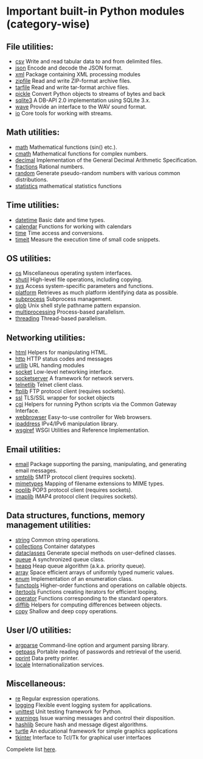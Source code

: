 # Important built-in Python modules (category-wise)

## File utilities:

- [csv](https://docs.python.org/3/library/csv.html)		Write and read tabular data to and from delimited files.
- [json](https://docs.python.org/3/library/json.html)		Encode and decode the JSON format.
- [xml](https://docs.python.org/3/library/xml.html)		Package containing XML processing modules 	
- [zipfile](https://docs.python.org/3/library/zipfile.html)	Read and write ZIP-format archive files.
- [tarfile](https://docs.python.org/3/library/tarfile.html)	Read and write tar-format archive files.
- [pickle](https://docs.python.org/3/library/pickle.html)	Convert Python objects to streams of bytes and back
- [sqlite3](https://docs.python.org/3/library/sqlite3.html)	A DB-API 2.0 implementation using SQLite 3.x.
- [wave](https://docs.python.org/3/library/wave.html)		Provide an interface to the WAV sound format.
- [io](https://docs.python.org/3/library/io.html)		Core tools for working with streams.


## Math utilities:

- [math](https://docs.python.org/3/library/math.html)			Mathematical functions (sin() etc.).
- [cmath](https://docs.python.org/3/library/cmath.html)			Mathematical functions for complex numbers.
- [decimal](https://docs.python.org/3/library/decimal.html)		Implementation of the General Decimal Arithmetic Specification.
- [fractions](https://docs.python.org/3/library/fractions.html)		Rational numbers.
- [random](https://docs.python.org/3/library/random.html)		Generate pseudo-random numbers with various common distributions.
- [statistics](https://docs.python.org/3/library/statistics.html)	mathematical statistics functions


## Time utilities:

- [datetime](https://docs.python.org/3/library/datetime.html)	Basic date and time types.
- [calendar](https://docs.python.org/3/library/calendar.html)	Functions for working with calendars
- [time](https://docs.python.org/3/library/time.html)		Time access and conversions.
- [timeit](https://docs.python.org/3/library/timeit.html)	Measure the execution time of small code snippets.


## OS utilities:

- [os](https://docs.python.org/3/library/os.html)				Miscellaneous operating system interfaces.
- [shutil](https://docs.python.org/3/library/shutil.html)			High-level file operations, including copying.
- [sys](https://docs.python.org/3/library/sys.html)				Access system-specific parameters and functions.
- [platform](https://docs.python.org/3/library/platform.html)			Retrieves as much platform identifying data as possible.
- [subprocess](https://docs.python.org/3/library/subprocess.html)		Subprocess management.
- [glob](https://docs.python.org/3/library/glob.html)				Unix shell style pathname pattern expansion.
- [multiprocessing](https://docs.python.org/3/library/multiprocessing.html)	Process-based parallelism.
- [threading](https://docs.python.org/3/library/threading.html)			Thread-based parallelism.


## Networking utilities:

- [html](https://docs.python.org/3/library/html.html)			Helpers for manipulating HTML.
- [http](https://docs.python.org/3/library/http.html)			HTTP status codes and messages
- [urllib](https://docs.python.org/3/library/urllib.html)		URL handing modules
- [socket](https://docs.python.org/3/library/socket.html)		Low-level networking interface.
- [socketserver](https://docs.python.org/3/library/socketserver.html)	A framework for network servers.
- [telnetlib](https://docs.python.org/3/library/telnetlib.html)		Telnet client class.
- [ftplib](https://docs.python.org/3/library/ftplib.html)		FTP protocol client (requires sockets).
- [ssl](https://docs.python.org/3/library/ssl.html)			TLS/SSL wrapper for socket objects
- [cgi](https://docs.python.org/3/library/cgi.html)			Helpers for running Python scripts via the Common Gateway Interface.
- [webbrowser](https://docs.python.org/3/library/webbrowser.html)	Easy-to-use controller for Web browsers.
- [ipaddress](https://docs.python.org/3/library/ipaddress.html)		IPv4/IPv6 manipulation library.
- [wsgiref](https://docs.python.org/3/library/wsgiref.html)		WSGI Utilities and Reference Implementation.


## Email utilities:

- [email](https://docs.python.org/3/library/email.html)		Package supporting the parsing, manipulating, and generating email messages.
- [smtplib](https://docs.python.org/3/library/smtplib.html)	SMTP protocol client (requires sockets).
- [mimetypes](https://docs.python.org/3/library/mimetypes.html)	Mapping of filename extensions to MIME types.
- [poplib](https://docs.python.org/3/library/poplib.html)	POP3 protocol client (requires sockets).
- [imaplib](https://docs.python.org/3/library/imaplib.html)	IMAP4 protocol client (requires sockets).


## Data structures, functions, memory management utilities:

- [string](https://docs.python.org/3/library/string.html)		Common string operations.
- [collections](https://docs.python.org/3/library/collections.html)	Container datatypes
- [dataclasses](https://docs.python.org/3/library/dataclasses.html)	Generate special methods on user-defined classes.
- [queue](https://docs.python.org/3/library/queue.html)			A synchronized queue class.
- [heapq](https://docs.python.org/3/library/heapq.html)			Heap queue algorithm (a.k.a. priority queue).
- [array](https://docs.python.org/3/library/array.html)			Space efficient arrays of uniformly typed numeric values.
- [enum](https://docs.python.org/3/library/enum.html)			Implementation of an enumeration class.
- [functools](https://docs.python.org/3/library/functools.html)		Higher-order functions and operations on callable objects.
- [itertools](https://docs.python.org/3/library/itertools.html)		Functions creating iterators for efficient looping.
- [operator](https://docs.python.org/3/library/operator.html)		Functions corresponding to the standard operators.
- [difflib](https://docs.python.org/3/library/difflib.html)		Helpers for computing differences between objects.
- [copy](https://docs.python.org/3/library/copy.html)			Shallow and deep copy operations.


## User I/O utilities:

- [argparse](https://docs.python.org/3/library/argparse.html)	Command-line option and argument parsing library.
- [getpass](https://docs.python.org/3/library/getpass.html)	Portable reading of passwords and retrieval of the userid.
- [pprint](https://docs.python.org/3/library/pprint.html)	Data pretty printer.
- [locale](https://docs.python.org/3/library/locale.html)	Internationalization services.


## Miscellaneous:

- [re](https://docs.python.org/3/library/re.html)		Regular expression operations.
- [logging](https://docs.python.org/3/library/logging.html)	Flexible event logging system for applications.
- [unittest](https://docs.python.org/3/library/unittest.html)	Unit testing framework for Python.
- [warnings](https://docs.python.org/3/library/warnings.html)	Issue warning messages and control their disposition.
- [hashlib](https://docs.python.org/3/library/hashlib.html)	Secure hash and message digest algorithms.
- [turtle](https://docs.python.org/3/library/turtle.html)	An educational framework for simple graphics applications
- [tkinter](https://docs.python.org/3/library/tkinter.html)	Interface to Tcl/Tk for graphical user interfaces
	

Compelete list [here](https://docs.python.org/3/py-modindex.html).
